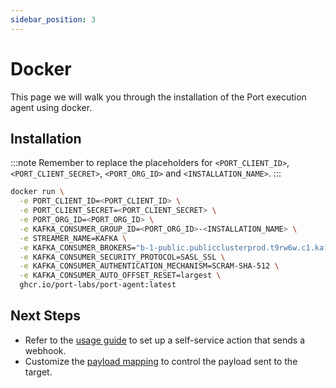 ```yaml
---
sidebar_position: 3
---
```


# Docker

This page we will walk you through the installation of the Port execution agent using docker.

## Installation

:::note
Remember to replace the placeholders for `<PORT_CLIENT_ID>`, `<PORT_CLIENT_SECRET>`, `<PORT_ORG_ID>` and `<INSTALLATION_NAME>`.
:::

```bash showLineNumbers
docker run \
  -e PORT_CLIENT_ID=<PORT_CLIENT_ID> \
  -e PORT_CLIENT_SECRET=<PORT_CLIENT_SECRET> \
  -e PORT_ORG_ID=<PORT_ORG_ID> \
  -e KAFKA_CONSUMER_GROUP_ID=<PORT_ORG_ID>-<INSTALLATION_NAME> \
  -e STREAMER_NAME=KAFKA \
  -e KAFKA_CONSUMER_BROKERS="b-1-public.publicclusterprod.t9rw6w.c1.kafka.eu-west-1.amazonaws.com:9196,b-2-public.publicclusterprod.t9rw6w.c1.kafka.eu-west-1.amazonaws.com:9196,b-3-public.publicclusterprod.t9rw6w.c1.kafka.eu-west-1.amazonaws.com:9196" \
  -e KAFKA_CONSUMER_SECURITY_PROTOCOL=SASL_SSL \
  -e KAFKA_CONSUMER_AUTHENTICATION_MECHANISM=SCRAM-SHA-512 \
  -e KAFKA_CONSUMER_AUTO_OFFSET_RESET=largest \
  ghcr.io/port-labs/port-agent:latest
```

## Next Steps

- Refer to the [usage guide](/create-self-service-experiences/setup-backend/webhook/port-execution-agent/usage.md) to set up a self-service action that sends a webhook.
- Customize the [payload mapping](/create-self-service-experiences/setup-backend/webhook/port-execution-agent/control-the-payload.md?installationMethod=docker) to control the payload sent to the target.